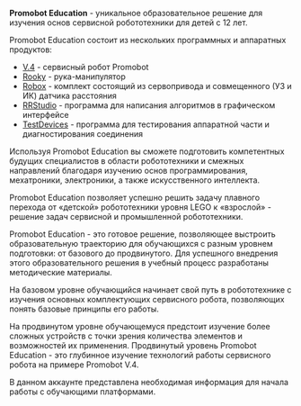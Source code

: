 **Promobot Education** - уникальное образовательное решение для изучения основ сервисной робототехники для детей с 12 лет.

Promobot Education состоит из нескольких программных и аппаратных продуктов:
* [V.4](https://github.com/Promobot-education/V4) - cервисный робот Promobot
* [Rooky](https://github.com/shabu-rov/Rooky) - рука-манипулятор
* [Robox](https://github.com/shabu-rov/Robox) - комплект состоящий из сервопривода и совмещенного (УЗ и ИК) датчика расстояния
* [RRStudio](https://github.com/shabu-rov/RRStudio) - программа для написания алгоритмов в графическом интерфейсе
* [TestDevices](https://github.com/shabu-rov/TestDevices) - программа для тестирования аппаратной части и диагностирования соединения 

Используя Promobot Education вы сможете подготовить компетентных будущих специалистов в области робототехники и смежных направлений благодаря изучению основ программирования, мехатроники, электроники, а также искусственного интеллекта.

Promobot Education позволяет успешно решить задачу плавного перехода от «детской» робототехники уровня LEGO к «взрослой» - решение задач сервисной и промышленной робототехники.

Promobot Education - это готовое решение, позволяющее выстроить образовательную траекторию для обучающихся с разным уровнем подготовки: от базового до продвинутого. Для успешного внедрения этого образовательного решения в учебный процесс разработаны методические материалы.
  
На базовом уровне обучающийся начинает свой путь в робототехнике с изучения основных комплектующих сервисного робота, позволяющих понять базовые принципы его работы.

На продвинутом уровне обучающемуся предстоит изучение более сложных устройств с точки зрения количества элементов и возможностей их применения. Продвинутый уровень Promobot Education - это глубинное изучение технологий работы сервисного робота на примере Promobot V.4.

В данном аккаунте представлена необходимая информация для начала работы с обучающими платформами.

<!--
**shabu-rov/shabu-rov** is a ✨ _special_ ✨ repository because its `README.md` (this file) appears on your GitHub profile.

Here are some ideas to get you started:

- 🔭 I’m currently working on ...
- 🌱 I’m currently learning ...
- 👯 I’m looking to collaborate on ...
- 🤔 I’m looking for help with ...
- 💬 Ask me about ...
- 📫 How to reach me: ...
- 😄 Pronouns: ...
- ⚡ Fun fact: ...
-->
